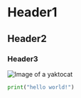 # Header1
## Header2
### Header3
![Image of a yaktocat](https://octodex.github.com/images/yaktocat.png)
```python
print("hello world!")
```

